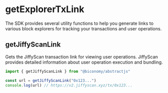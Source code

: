 # getExplorerTxLink

The SDK provides several utility functions to help you generate links to various block explorers for tracking your transactions and user operations.

## getJiffyScanLink

Gets the JiffyScan transaction link for viewing user operations. JiffyScan provides detailed information about user operation execution and bundling.

```typescript
import { getJiffyScanLink } from "@biconomy/abstractjs"

const url = getJiffyScanLink("0x123...")
console.log(url) // https://v2.jiffyscan.xyz/tx/0x123...
```